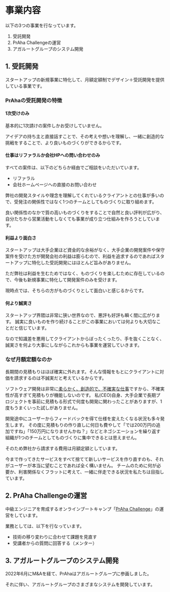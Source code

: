 # 事業内容

以下の3つの事業を行なっています。

1. 受託開発
2. PrAha Challengeの運営
3. アガルートグループのシステム開発

## 1. 受託開発
スタートアップの新規事業に特化して、月額定額制でデザイン＋受託開発を提供している事業です。

### PrAhaの受託開発の特徴
#### 1次受けのみ
基本的に1次請けの案件しかお受けしていません。

アイデアの持ち主と直接話すことで、その考えや想いを理解し、一緒に創造的な挑戦をすることで、より良いものづくりができるからです。

#### 仕事はリファラルか会社HPへの問い合わせのみ
すべての案件は、以下のどちらか経由でご相談をいただいています。

- リファラル
- 会社ホームページへの直接のお問い合わせ

弊社の開発スタイルや理念を理解してくれているクライアントとの仕事が多いので、受発注の関係性ではなく1つのチームとしてものづくりに取り組めます。

良い関係性のなかで質の高いものづくりをすることで自然と良い評判が広がり、自分たちから営業活動をしなくても事業が成り立つ仕組みを作ろうとしています。

#### 利益より面白さ
スタートアップは大手企業ほど資金的な余裕がなく、大手企業の開発案件や保守案件を受けた方が開発会社の利益は膨らむので、利益を追求するのであればスタートアップに特化した受託開発にはほとんど旨みがありません。

ただ弊社は利益を生むためではなく、ものづくりを楽しむために存在しているので、今後も新規事業に特化して開発案件のみを受けます。

現時点では、そちらの方がものづくりとして面白いと感じるからです。

#### 何より誠実さ

スタートアップ界隈は非常に狭い世界なので、悪評も好評も瞬く間に広がります。
誠実に良いものを作り続けることがこの事業においては何よりも大切なことだと信じています。

なので知識差を悪用してクライアントからぼったくったり、手を抜くことなく、誠実さを何より大事にしながらこれからも事業を運営していきます。

### なぜ月額定額なのか
長期間の見積もりはほぼ確実に外れます。そんな情報をもとにクライアントに対価を請求するのは不誠実だと考えているからです。

ソフトウェア開発は非常に[柔らかく、創造的で、不確実な仕事](https://www.amazon.co.jp/dp/1732102201)ですから、不確実性が高すぎて見積もりが機能しないのです。
私(CEO)自身、大手企業で長期プロジェクトを事前に見積もる形式で何度も開発に関わったことがありますが、1度もうまくいった試しがありません。

開発途中にユーザーからフィードバックを得て仕様を変えたくなる状況も多々発生します。
その度に見積もりの作り直しに何日も費やして「では200万円の追加ですね」「150万円になりませんかね？」などとネゴシエーションを繰り返す組織が1つのチームとしてものづくりに集中できるとは思えません。

そのため弊社から請求する費用は月額定額としています。

今まで作ってきたサービスをすべて捨てて新しいサービスを作り直すのも、それがユーザーが本当に望むことであれば全く構いません。
チームのために何が必要か、利害関係なくフラットに考えて、一緒に伴走できる状況を私たちは目指しています。

## 2. PrAha Challengeの運営
中級エンジニアを育成するオンラインブートキャンプ「[PrAha Challenge](https://praha-challenge.com/)」の運営をしています。

業務としては、以下を行なっています。

- 技術の移り変わりに合わせて課題を見直す
- 受講者からの質問に回答する（メンター）

## 3. アガルートグループのシステム開発
2022年6月にM&Aを経て、PrAhaはアガルートグループに参画しました。

それに伴い、アガルートグループのさまざまなシステムを開発しています。

